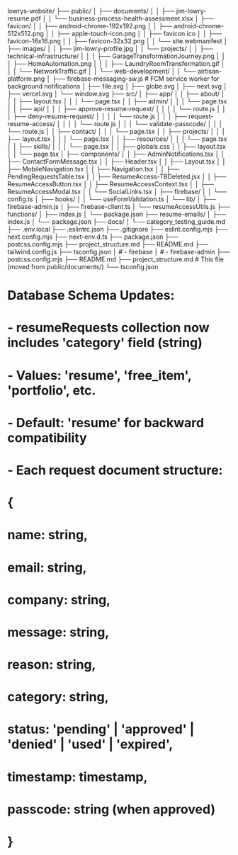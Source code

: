 lowrys-website/
├── public/
│   ├── documents/
│   │   ├── jim-lowry-resume.pdf
│   │   └── business-process-health-assessment.xlsx
│   ├── favicon/
│   │   ├── android-chrome-192x192.png
│   │   ├── android-chrome-512x512.png
│   │   ├── apple-touch-icon.png
│   │   ├── favicon.ico
│   │   ├── favicon-16x16.png
│   │   ├── favicon-32x32.png
│   │   └── site.webmanifest
│   ├── images/
│   │   ├── jim-lowry-profile.jpg
│   │   └── projects/
│   │       ├── technical-infrastructure/
│   │       │   ├── GarageTransformationJourney.png
│   │       │   ├── HomeAutomation.png
│   │       │   ├── LaundryRoomTransformation.gif
│   │       │   └── NetworkTraffic.gif
│   │       └── web-development/
│   │           └── airtisan-platform.png
│   ├── firebase-messaging-sw.js      # FCM service worker for background notifications
│   ├── file.svg
│   ├── globe.svg
│   ├── next.svg
│   ├── vercel.svg
│   └── window.svg
├── src/
│   ├── app/
│   │   ├── about/
│   │   │   ├── layout.tsx
│   │   │   └── page.tsx
│   │   ├── admin/
│   │   │   └── page.tsx
│   │   ├── api/
│   │   │   ├── approve-resume-request/
│   │   │   │   └── route.js
│   │   │   ├── deny-resume-request/
│   │   │   │   └── route.js
│   │   │   ├── request-resume-access/
│   │   │   │   └── route.js
│   │   │   └── validate-passcode/
│   │   │       └── route.js
│   │   ├── contact/
│   │   │   └── page.tsx
│   │   ├── projects/
│   │   │   ├── layout.tsx
│   │   │   └── page.tsx
│   │   ├── resources/
│   │   │   └── page.tsx
│   │   ├── skills/
│   │   │   └── page.tsx
│   │   ├── globals.css
│   │   ├── layout.tsx
│   │   └── page.tsx
│   ├── components/
│   │   ├── AdminNotifications.tsx
│   │   ├── ContactFormMessage.tsx
│   │   ├── Header.tsx
│   │   ├── Layout.tsx
│   │   ├── MobileNavigation.tsx
│   │   ├── Navigation.tsx
│   │   ├── PendingRequestsTable.tsx
│   │   ├── ResumeAccess-TBDeleted.jsx
│   │   ├── ResumeAccessButton.tsx
│   │   ├── ResumeAccessContext.tsx
│   │   ├── ResumeAccessModal.tsx
│   │   └── SocialLinks.tsx
│   ├── firebase/
│   │   └── config.ts
│   ├── hooks/
│   │   └── useFormValidation.ts
│   └── lib/
│       ├── firebase-admin.js
│       ├── firebase-client.ts
│       └── resumeAccessUtils.js
├── functions/
│   ├── index.js
│   └── package.json
├── resume-emails/
│   ├── index.js
│   └── package.json
├── docs/
│   └── category_testing_guide.md
├── .env.local
├── .eslintrc.json
├── .gitignore
├── eslint.config.mjs
├── next.config.mjs
├── next-env.d.ts
├── package.json
├── postcss.config.mjs
├── project_structure.md
├── README.md
├── tailwind.config.js
├── tsconfig.json
│                                     # - firebase
│                                     # - firebase-admin
├── postcss.config.mjs
├── README.md
├── project_structure.md              # This file (moved from public/documents/)
└── tsconfig.json

# Database Schema Updates:
# - resumeRequests collection now includes 'category' field (string)
#   - Values: 'resume', 'free_item', 'portfolio', etc.
#   - Default: 'resume' for backward compatibility
#
# - Each request document structure:
#   {
#     name: string,
#     email: string,
#     company: string,
#     message: string,
#     reason: string,
#     category: string,
#     status: 'pending' | 'approved' | 'denied' | 'used' | 'expired',
#     timestamp: timestamp,
#     passcode: string (when approved)
#   }
